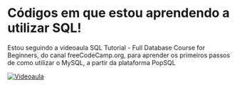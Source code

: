 # Códigos em que estou aprendendo a utilizar SQL!

Estou seguindo a videoaula SQL Tutorial - Full Database Course for Beginners, do canal freeCodeCamp.org, para aprender os primeiros passos de como utilizar o MySQL, a partir da plataforma PopSQL

[![Videoaula](https://img.youtube.com/vi/HXV3zeQKqGY&list=PL49nFPyq8jRlglCuAAKtFa98-oFvv4CIX/maxresdefault.jpg)](https://youtu.be/HXV3zeQKqGY&list=PL49nFPyq8jRlglCuAAKtFa98-oFvv4CIX)
